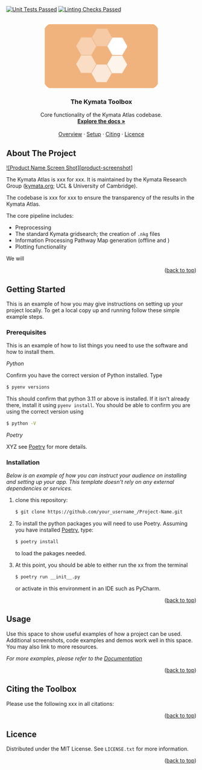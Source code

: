 [![Unit Tests Passed](https://github.com/kymata-atlas/kymata-toolbox/actions/workflows/perform-unit-tests.yml/badge.svg)](https://github.com/kymata-atlas/kymata-toolbox/actions/workflows/perform-unit-tests.yml)
[![Linting Checks Passed](https://github.com/kymata-atlas/kymata-toolbox/actions/workflows/lint-and-check-formatting.yml/badge.svg)](https://github.com/kymata-atlas/kymata-toolbox/actions/workflows/lint-and-check-formatting.yml)

<!-- PROJECT LOGO -->
<br />
<div align="center">
  <a href="https://github.com/othneildrew/Best-README-Template">
    <img src="docs/assets/images/toolbox_logo.png" alt="Logo" width="300" height="169">
  </a>

  <h3 align="center">The Kymata Toolbox</h3>

  <p align="center">
    Core functionality of the Kymata Atlas codebase.
    <br />
    <a href="#xxx"><strong>Explore the docs »</strong></a>
    <br />
    <br />
    <a href="#About The Project">Overview</a>
    ·
    <a href="#Getting Started">Setup</a>
    ·
    <a href="#Citing the Toolbox">Citing</a>
    ·
    <a href="#Licence">Licence</a>

  </p>
</div>

## About The Project

[![Product Name Screen Shot][product-screenshot]](https://example.com)

The Kymata Atlas is xxx for xxx. It is maintained by the Kymata Research Group ([kymata.org](https://kymata.org); UCL & University of Cambridge).

The codebase is xxx for xxx to ensure the transparency of the results in the Kymata Atlas.

The core pipeline includes:
* Preprocessing
* The standard Kymata gridsearch; the creation of `.nkg` files
* Information Processing Pathway Map generation (offline and )
* Plotting functionality

We will

<p align="right">(<a href="#readme-top">back to top</a>)</p>

<!-- GETTING STARTED -->
## Getting Started

This is an example of how you may give instructions on setting up your project locally.
To get a local copy up and running follow these simple example steps.

### Prerequisites

This is an example of how to list things you need to use the software and how to install them.

_Python_ 

  Confirm you have the correct version of Python installed. Type
   ```sh
   $ pyenv versions
   ```
   This should confirm that python 3.11 or above is installed. If it isn't already there,
   install it using `pyenv install`. You should be able to confirm
   you are using the correct version using
   ```sh
   $ python -V
   ```
_Poetry_ 

  XYZ
  see  [Poetry](https://python-poetry.org/docs/#installing-with-the-official-installer) for more details.

### Installation

_Below is an example of how you can instruct your audience on installing and setting up your app. This template doesn't rely on any external dependencies or services._

1. clone this repository:
   ```sh
   $ git clone https://github.com/your_username_/Project-Name.git
   ```
3. To install the python packages you will need to use Poetry. Assuming you have installed [Poetry](https://python-poetry.org/docs/#installing-with-the-official-installer), 
   type:
   ```sh
   $ poetry install
   ```
   to load the pakages needed.

4. At this point, you should be able to either run the xx from the terminal
   ```sh
   $ poetry run __init__.py
   ```
   or activate in this environment in an IDE such as PyCharm.

<p align="right">(<a href="#readme-top">back to top</a>)</p>

<!-- USAGE EXAMPLES -->
## Usage

Use this space to show useful examples of how a project can be used. Additional screenshots, code examples and demos work well in this space. You may also link to more resources.

_For more examples, please refer to the [Documentation](https://example.com)_

<p align="right">(<a href="#readme-top">back to top</a>)</p>

## Citing the Toolbox

Please use the following xxx in all citations: 

<p align="right">(<a href="#readme-top">back to top</a>)</p>

<!-- LICENSE -->
## Licence

Distributed under the MIT License. See `LICENSE.txt` for more information.

<p align="right">(<a href="#readme-top">back to top</a>)</p>
